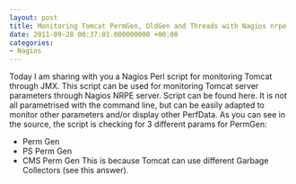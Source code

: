 ```yaml
---
layout: post
title: Monitoring Tomcat PermGen, OldGen and Threads with Nagios nrpe
date: 2011-09-28 00:37:01.000000000 +00:00
categories:
- Nagios
---
```

Today I am sharing with you a Nagios Perl script for monitoring Tomcat through JMX.
This script can be used for monitoring Tomcat server parameters through Nagios NRPE server.
Script can be found here. It is not all parametrised with the command line, but can be easily adapted to monitor other parameters and/or display other PerfData.
As you can see in the source, the script is checking for 3 different params for PermGen:
- Perm Gen
- PS Perm Gen
- CMS Perm Gen
This is because Tomcat can use different Garbage Collectors (see this answer).
